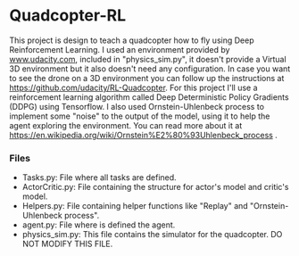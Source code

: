 # Quadcopter-RL

This project is design to teach a quadcopter how to fly using Deep Reinforcement Learning. I used an environment provided by www.udacity.com, included in "physics_sim.py", it doesn't provide a Virtual 3D environment but it also doesn't need any configuration. In case you want to see the drone on a 3D environment you can follow up the instructions at https://github.com/udacity/RL-Quadcopter. For this project I'll use a reinforcement learning algorithm called Deep Deterministic Policy Gradients (DDPG) using Tensorflow. I also used Ornstein-Uhlenbeck process to implement some "noise" to the output of the model, using it to help the agent exploring the environment. You can read more about it at https://en.wikipedia.org/wiki/Ornstein%E2%80%93Uhlenbeck_process .

### Files

- Tasks.py: File where all tasks are defined.
- ActorCritic.py: File containing the structure for actor's model and critic's model.
- Helpers.py: File containing helper functions like "Replay" and "Ornstein-Uhlenbeck process".
- agent.py: File where is defined the agent.
- physics_sim.py: This file contains the simulator for the quadcopter. DO NOT MODIFY THIS FILE.
